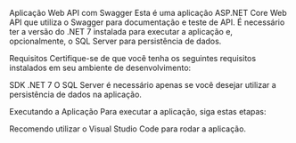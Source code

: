 Aplicação Web API com Swagger
Esta é uma aplicação ASP.NET Core Web API que utiliza o Swagger para documentação e teste de API. É necessário ter a versão do .NET 7 instalada para executar a aplicação e, opcionalmente, o SQL Server para persistência de dados.

Requisitos
Certifique-se de que você tenha os seguintes requisitos instalados em seu ambiente de desenvolvimento:

SDK .NET 7
O SQL Server é necessário apenas se você desejar utilizar a persistência de dados na aplicação.

Executando a Aplicação
Para executar a aplicação, siga estas etapas:

Recomendo utilizar o Visual Studio Code para rodar a aplicação.
